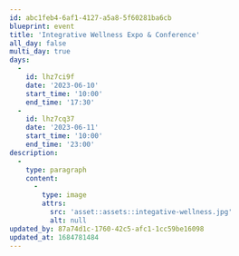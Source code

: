 ```yaml
---
id: abc1feb4-6af1-4127-a5a8-5f60281ba6cb
blueprint: event
title: 'Integrative Wellness Expo & Conference'
all_day: false
multi_day: true
days:
  -
    id: lhz7ci9f
    date: '2023-06-10'
    start_time: '10:00'
    end_time: '17:30'
  -
    id: lhz7cq37
    date: '2023-06-11'
    start_time: '10:00'
    end_time: '23:00'
description:
  -
    type: paragraph
    content:
      -
        type: image
        attrs:
          src: 'asset::assets::integative-wellness.jpg'
          alt: null
updated_by: 87a74d1c-1760-42c5-afc1-1cc59be16098
updated_at: 1684781484
---
```


